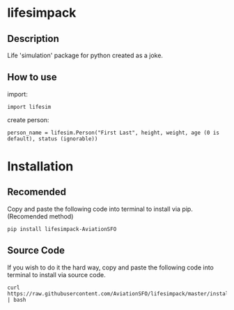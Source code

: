 # lifesimpack
## Description
Life 'simulation' package for python created as a joke.

## How to use
import:
```shell
import lifesim
```
create person:
```shell
person_name = lifesim.Person("First Last", height, weight, age (0 is default), status (ignorable))
```
# Installation
## Recomended
Copy and paste the following code into terminal to install via pip. (Recomended method)
```shell
pip install lifesimpack-AviationSFO
```

## Source Code
If you wish to do it the hard way, copy and paste the following code into terminal to install via source code.
```shell
curl https://raw.githubusercontent.com/AviationSFO/lifesimpack/master/install.sh | bash
```
